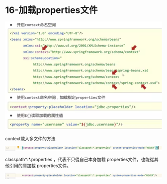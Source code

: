 # 16-加载properties文件


![](/img/20230502202456.png)

context載入多文件的方法 

![](/img/20230502202728.png)

classpath*:*.properties ，代表不只從自己本身加載 properties文件，也能從其他引用的庫加載 properties文件。 

![](/img/20230502202815.png)
